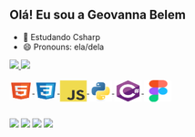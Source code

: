 ## Olá! Eu sou a Geovanna Belem

- 🌱 Estudando Csharp
- 😄 Pronouns: ela/dela
<div>
    <a href="https://github.com/GeovannaBelem">
      <img height="180em"  src="https://github-readme-stats.vercel.app/api?username=GeovannaBelem&show_icons=true&theme=radical">
    <img height="180em"  src="https://github-readme-stats.vercel.app/api/top-langs/?username=GeovannaBelem&layout=compact&theme=radical">
</div>

<div style="display: inline_block"><br>
  <img align="center" alt="Geo-HTML " height="30" width="40" src="https://raw.githubusercontent.com/devicons/devicon/master/icons/html5/html5-original.svg"> 
  <img align="center" alt="Geo-CSS" height="30" width="40" src="https://raw.githubusercontent.com/devicons/devicon/master/icons/css3/css3-original.svg"> 
  <img align="center" alt="Geo-Js" height="38" width="48" src="https://raw.githubusercontent.com/devicons/devicon/master/icons/javascript/javascript-original.svg"> 
  <img align="center" alt="Geo-Python" height="38" width="40" src="https://raw.githubusercontent.com/devicons/devicon/master/icons/python/python-original.svg"> 
  <img align="center" alt="Geo-Csharp" height="38" width="48" src="https://raw.githubusercontent.com/devicons/devicon/master/icons/csharp/csharp-original.svg"> 
  <img align="center" alt="Geo-Csharp" height="38" width="48" src="https://raw.githubusercontent.com/devicons/devicon/master/icons/figma/figma-original.svg"> 
</div>

##

<div> 
  <a href="https://instagram.com/geo_belem" target="_blank"><img src="https://img.shields.io/badge/-Instagram-%23E4405F?style=for-the-badge&logo=instagram&logoColor=white" target="_blank"></a>
 <a href="https://discord.gg/geo.belem" target="_blank"><img src="https://img.shields.io/badge/Discord-7289DA?style=for-the-badge&logo=discord&logoColor=white" target="_blank"></a> 
  <a href = "mailto:geovannasbelem@gmail.com"><img src="https://img.shields.io/badge/-Gmail-%23333?style=for-the-badge&logo=gmail&logoColor=white" target="_blank"></a>
  <a href="https://www.linkedin.com/in/geovanna-belem-49139b264/" target="_blank"><img src="https://img.shields.io/badge/-LinkedIn-%230077B5?style=for-the-badge&logo=linkedin&logoColor=white" target="_blank"></a> 
  
</div>
